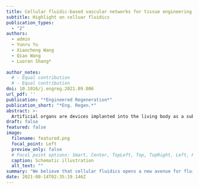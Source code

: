 ```yaml
---
title: Cellular fluidic-based vascular networks for tissue engineering
subtitle: Highlight on celluar fluidics
publication_types:
  - "2"
authors:
  - admin
  - Yunru Yu
  - Xiaocheng Wang
  - Qiao Wang 
  - Luoran Shang*
 
author_notes:
  # - Equal contribution
  # - Equal contribution
doi: 10.1016/j.engreg.2021.09.006
url_pdf: ''
publication: "*Engineered Regeneration*"
publication_short: "*Eng. Regen.*"
abstract: >-
  Artificial organs are devices implanted into the living body as a substitute for damaged or diseased organs. Current efforts focus on the construction of fully functionalized artificial tissues/organs with vascular networks. Although engineering efforts have been made in creating artificial vessels with simple or complex configurations, building vascular networks with hierarchical architectures approximating native counterparts remains challenging. Herein, we give a perspective of cellular fluidics-based construction of vascular networks for tissue engineering, with inspirations drawn from a novel concept of 3D fluidic control platform based on unit-cell constructs. Through architected design of the unit cells, it enables programmed control over gas-liquid-solid interfaces and fluid flow processes in open-cell structures. This cellular-fluidics concept and the associated platform provide lots of inspirations for constructing artificial vascular networks. We believe that cellular fluidics opens a new avenue for fluid control and deterministic delivery, and would find vast opportunities in tissue engineering.
draft: false
featured: false
image:
  filename: featured.png
  focal_point: Left
  preview_only: false
  # Focal point options: Smart, Center, TopLeft, Top, TopRight, Left, Right, BottomLeft, Bottom, BottomRight
  caption: Schematic illustration
  alt_text: ""
summary: "We believe that cellular fluidics opens a new avenue for fluid control and deterministic delivery, and would find vast opportunities in tissue engineering. "
date: 2021-08-14T02:35:19.146Z
---
```


